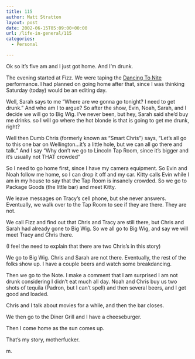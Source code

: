 ```yaml
---
title: 115
author: Matt Stratton
layout: post
date: 2002-06-15T05:09:00+00:00
url: /life-in-general/115
categories:
  - Personal

---
```

Ok so it&#8217;s five am and I just got home. And I&#8217;m drunk.

The evening started at Fizz. We were taping the [Dancing To Nite][1] performance. I had planned on going home after that, since I was thinking Saturday (today) would be an editing day.

Well, Sarah says to me &#8220;Where are we gonna go tonight? I need to get drunk.&#8221; And who am I to argue? So after the show, Evin, Noah, Sarah, and I decide we will go to Big Wig. I&#8217;ve never been, but hey, Sarah said she&#8217;d buy me drinks. so I will go where the hot blonde is that is going to get me drunk, right?

Well then Dumb Chris (formerly known as &#8220;Smart Chris&#8221;) says, &#8220;Let&#8217;s all go to this one bar on Wellington&#8230;it&#8217;s a little hole, but we can all go there and talk.&#8221; And I say &#8220;Why don&#8217;t we go to Lincoln Tap Room, since it&#8217;s bigger and it&#8217;s usually not THAT crowded&#8221;

So I need to go home first, since I have my camera equipment. So Evin and Noah follow me home, so I can drop it off and my car. Kitty calls Evin while I am in my house to say that the Tap Room is insanely crowded. So we go to Package Goods (the little bar) and meet Kitty.

We leave messages on Tracy&#8217;s cell phone, but she never answers. Eventually, we walk over to the Tap Room to see if they are there. They are not.

We call Fizz and find out that Chris and Tracy are still there, but Chris and Sarah had already gone to Big Wig. So we all go to Big Wig, and say we will meet Tracy and Chris there.

(I feel the need to explain that there are two Chris&#8217;s in this story)

We go to Big Wig. Chris and Sarah are not there. Eventually, the rest of the folks show up. I have a couple beers and watch some breakdancing.

Then we go to the Note. I make a comment that I am surprised I am not drunk considering I didn&#8217;t eat much all day. Noah and Chris buy us two shots of tequila (Padron, but I can&#8217;t spell) and then several beers, and I get good and loaded.

Chris and I talk about movies for a while, and then the bar closes.

We then go to the Diner Grill and I have a cheeseburger.

Then I come home as the sun comes up.

That&#8217;s my story, motherfucker.

m.

 [1]: https://www.dancingtonite.com